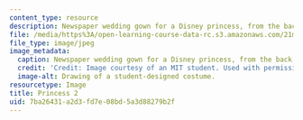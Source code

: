 ```yaml
---
content_type: resource
description: Newspaper wedding gown for a Disney princess, from the back.
file: /media/https%3A/open-learning-course-data-rc.s3.amazonaws.com/21m-732-beginning-costume-design-and-construction-fall-2008/7ba26431a2d3fd7e08bd5a3d88279b2f_princess2.jpg
file_type: image/jpeg
image_metadata:
  caption: Newspaper wedding gown for a Disney princess, from the back.
  credit: 'Credit: Image courtesy of an MIT student. Used with permission.'
  image-alt: Drawing of a student-designed costume.
resourcetype: Image
title: Princess 2
uid: 7ba26431-a2d3-fd7e-08bd-5a3d88279b2f
---
```

